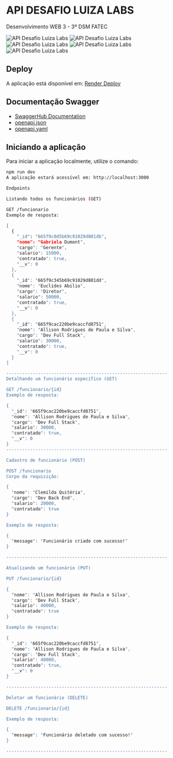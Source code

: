 # API DESAFIO LUIZA LABS
Desenvolvimento WEB 3 - 3º DSM FATEC

![API Desafio Luiza Labs](../Labs_Desafio/prints/01.png)
![API Desafio Luiza Labs](../Labs_Desafio/prints/02.png)
![API Desafio Luiza Labs](../Labs_Desafio/prints/03.png)
![API Desafio Luiza Labs](../Labs_Desafio/prints/04.png)
![API Desafio Luiza Labs](../Labs_Desafio/prints/05.png)

## Deploy
A aplicação está disponível em: [Render Deploy](https://labs-desafio.onrender.com/funcionario)

## Documentação Swagger
- [SwaggerHub Documentation](https://app.swaggerhub.com/apis/ALLISONRPS/api-funcionarios_labs/1.0.0#/)
- [openapi.json](docs/openapi.json)
- [openapi.yaml](docs/openapi.yaml)

## Iniciando a aplicação
Para iniciar a aplicação localmente, utilize o comando:
```bash
npm run dev
A aplicação estará acessível em: http://localhost:3000

Endpoints

Listando todos os funcionários (GET)

GET /funcionario
Exemplo de resposta:

[
  {
    "_id": "665f9c0d5b69c91029d801db",
    "nome": "Gabriela Dumont",
    "cargo": "Gerente",
    "salario": 15000,
    "contratado": true,
    "__v": 0
  },
  {
    "_id": "665f9c345b69c91029d801dd",
    "nome": "Euclides Abilio",
    "cargo": "Diretor",
    "salario": 50000,
    "contratado": true,
    "__v": 0
  },
  {
    "_id": "665f9cac220be9caccfd8751",
    "nome": "Allison Rodrigues de Paula e Silva",
    "cargo": "Dev Full Stack",
    "salario": 30000,
    "contratado": true,
    "__v": 0
  }
]

-------------------------------------------------------------
Detalhando um funcionário específico (GET)

GET /funcionario/{id}
Exemplo de resposta:

{
  "_id": "665f9cac220be9caccfd8751",
  "nome": "Allison Rodrigues de Paula e Silva",
  "cargo": "Dev Full Stack",
  "salario": 30000,
  "contratado": true,
  "__v": 0
}
-------------------------------------------------------------

Cadastro de funcionário (POST)

POST /funcionario
Corpo da requisição:

{
  "nome": "Clemilda Quitéria",
  "cargo": "Dev Back End",
  "salario": 20000,
  "contratado": true
}

Exemplo de resposta:

{
  "message": "Funcionário criado com sucesso!"
}

-------------------------------------------------------------

Atualizando um funcionário (PUT)

PUT /funcionario/{id}

{
  "nome": "Allison Rodrigues de Paula e Silva",
  "cargo": "Dev Full Stack",
  "salario": 40000,
  "contratado": true
}

Exemplo de resposta:

{
  "_id": "665f9cac220be9caccfd8751",
  "nome": "Allison Rodrigues de Paula e Silva",
  "cargo": "Dev Full Stack",
  "salario": 40000,
  "contratado": true,
  "__v": 0
}

-------------------------------------------------------------

Deletar um funcionário (DELETE)

DELETE /funcionario/{id}

Exemplo de resposta:

{
  "message": "Funcionário deletado com sucesso!"
}

-------------------------------------------------------------
